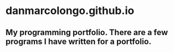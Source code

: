 # danmarcolongo.github.io
My programming portfolio.
There are a few programs I have written for a portfolio.
-
